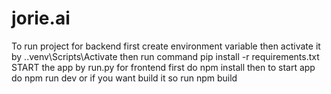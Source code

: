 # jorie.ai
To run project 
for backend first create environment variable then  activate it by .\.venv\Scripts\Activate
 then run command  pip install -r requirements.txt
START the app by run.py
for frontend first do npm install then to start app do npm run dev or if you want  build it so run  npm build 
